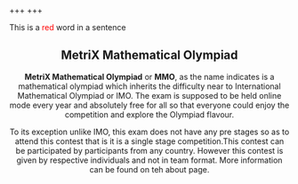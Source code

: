 +++
+++
<p>This is a <span style="color: red;">red</span> word in a sentence</p> 
<h2 align="center"> <b>MetriX Mathematical Olympiad</b></h2>
<div align="center">
<p>
    <b> MetriX Mathematical Olympiad</b> or  <b>MMO</b>, as the name indicates is a mathematical olympiad which inherits the difficulty near to International Mathematical Olympiad or IMO. The exam is supposed to be held online mode every year and absolutely free for all so that everyone could enjoy the competition and explore the Olympiad flavour.

To its  exception unlike IMO, this exam does not have any pre stages so as to attend this contest that is it is a single stage competition.This contest can be participated by participants from any country. However this contest is given by respective individuals and not in team format. More information can be found on teh about page.
</p>
</div>
